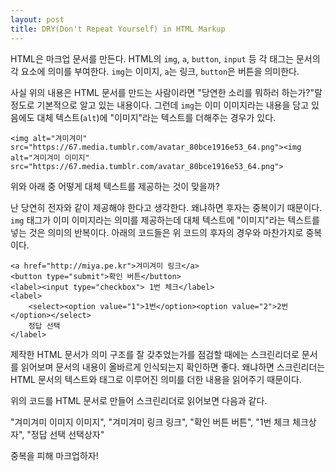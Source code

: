 ```yaml
---
layout: post
title: DRY(Don't Repeat Yourself) in HTML Markup
---
```


HTML은 마크업 문서를 만든다. HTML의 `img`, `a`, `button`, `input` 등 각 태그는 문서의 각 요소에 의미를 부여한다. `img`는 이미지, `a`는 링크, `button`은 버튼을 의미한다.

사실 위의 내용은 HTML 문서를 만드는 사람이라면 "당연한 소리를 뭐하러 하는가?"랄 정도로 기본적으로 알고 있는 내용이다. 그런데 `img`는 이미 이미지라는 내용을 담고 있음에도 대체 텍스트(`alt`)에 "이미지"라는 텍스트를 더해주는 경우가 있다.

    <img alt="겨미겨미" src="https://67.media.tumblr.com/avatar_80bce1916e53_64.png"><img alt="겨미겨미 이미지" src="https://67.media.tumblr.com/avatar_80bce1916e53_64.png">

위와 아래 중 어떻게 대체 텍스트를 제공하는 것이 맞을까?

난 당연히 전자와 같이 제공해야 한다고 생각한다. 왜냐하면 후자는 중복이기 때문이다. `img` 태그가 이미 이미지라는 의미를 제공하는데 대체 텍스트에 "이미지"라는 텍스트를 넣는 것은 의미의 반복이다. 아래의 코드들은 위 코드의 후자의 경우와 마찬가지로 중복이다.

    <a href="http://miya.pe.kr">겨미겨미 링크</a>
    <button type="submit">확인 버튼</button>
    <label><input type="checkbox"> 1번 체크</label>
    <label>
        <select><option value="1">1번</option><option value="2">2번</option></select>
        정답 선택
    </label>

제작한 HTML 문서가 의미 구조를 잘 갖추었는가를 점검할 때에는 스크린리더로 문서를 읽어보며 문서의 내용이 올바르게 인식되는지 확인하면 좋다. 왜냐하면 스크린리더는 HTML 문서의 텍스트와 태그로 이루어진 의미를 더한 내용을 읽어주기 때문이다.

위의 코드를 HTML 문서로 만들어 스크린리더로 읽어보면 다음과 같다.

"겨미겨미 이미지 이미지", "겨미겨미 링크 링크", "확인 버튼 버튼", "1번 체크 체크상자", "정답 선택 선택상자"

중복을 피해 마크업하자!
